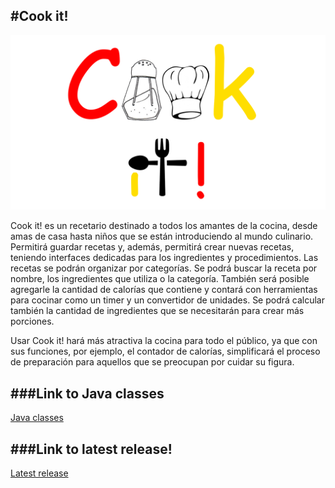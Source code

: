 #Cook it!
----------

![alt-text](https://github.com/a-rmz/Cook-it/blob/master/app/src/main/res/drawable/main_logo_sf_full.png)

Cook it! es un recetario destinado a todos los amantes de la cocina, desde amas de casa hasta niños que se están introduciendo al mundo culinario. Permitirá guardar recetas y, además, permitirá crear nuevas recetas, teniendo interfaces dedicadas para los ingredientes y procedimientos. Las recetas se podrán organizar por categorías. Se podrá buscar la receta por nombre, los ingredientes que utiliza o la categoría. También será posible agregarle la cantidad de calorías que contiene y contará con herramientas para cocinar como un timer y un convertidor de unidades. Se podrá calcular también la cantidad de ingredientes que se necesitarán para crear más porciones.

Usar Cook it! hará más atractiva la cocina para todo el público, ya que con sus funciones, por ejemplo, el contador de calorías, simplificará el proceso de preparación para aquellos que se preocupan por cuidar su figura. 

###Link to Java classes
----------
[Java classes](../master/app/src/main/java/com/dangerducks/cookit)

###Link to latest release!
----------
[Latest release](https://github.com/a-rmz/Cook-it/releases/tag/v0.1)
